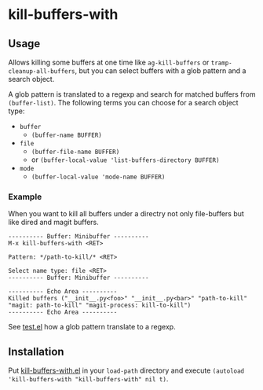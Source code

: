 # kill-buffers-with

## Usage

Allows killing some buffers at one time like `ag-kill-buffers` or `tramp-cleanup-all-buffers`, but you can select buffers with a glob pattern and a search object.

A glob pattern is translated to a regexp and search for matched buffers from `(buffer-list)`. The following terms you can choose for a search object type:

* `buffer`
   * `(buffer-name BUFFER)`
* `file`
   * `(buffer-file-name BUFFER)`
   * or `(buffer-local-value 'list-buffers-directory BUFFER)`
* `mode`
   * `(buffer-local-value 'mode-name BUFFER)`

### Example

When you want to kill all buffers under a directry not only file-buffers but like dired and magit buffers.

```
---------- Buffer: Minibuffer ----------
M-x kill-buffers-with <RET>

Pattern: */path-to-kill/* <RET>

Select name type: file <RET>
---------- Buffer: Minibuffer ----------

---------- Echo Area ----------
Killed buffers ("__init__.py<foo>" "__init__.py<bar>" "path-to-kill" "magit: path-to-kill" "magit-process: kill-to-kill")
---------- Echo Area ----------
```

See [test.el](test.el) how a glob pattern translate to a regexp.

## Installation

Put [kill-buffers-with.el](kill-buffers-with.el) in your `load-path` directory and execute `(autoload 'kill-buffers-with "kill-buffers-with" nil t)`.


